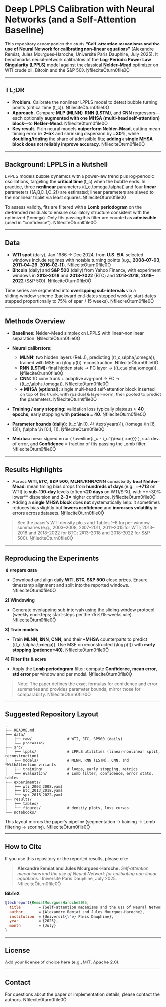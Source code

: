# Deep LPPLS Calibration with Neural Networks (and a Self‑Attention Baseline)

This repository accompanies the study **“Self‑attention mecanisms and the use of Neural Network for calibrating non‑linear equations”** (Alexandre Remiat, Jules Mourgues‑Haroche, Université Paris Dauphine, July 2025). It benchmarks neural‑network calibrators of the **Log‑Periodic Power Law Singularity (LPPLS)** model against the classical **Nelder–Mead** optimizer on WTI crude oil, Bitcoin and the S&P 500. fileciteturn0file0

---

## TL;DR

- **Problem.** Calibrate the nonlinear LPPLS model to detect bubble turning points (critical time \(t_c\)). fileciteturn0file0  
- **Approach.** Compare **MLP (MLNN)**, **RNN (LSTM)**, and **CNN** regressors—each optionally **augmented with one MHSA (multi‑head self‑attention) block**—to **Nelder–Mead**. fileciteturn0file0  
- **Key result.** Plain neural models **outperform Nelder–Mead**, cutting mean timing error by **2–5×** and shrinking dispersion by ~**30%**, while **doubling/tripling** the share of admissible fits; **adding a single MHSA block does not reliably improve accuracy**. fileciteturn0file0

---

## Background: LPPLS in a Nutshell

LPPLS models bubble dynamics with a power‑law trend plus log‑periodic oscillations, targeting the **critical time** \(t_c\) when the bubble ends. In practice, three **nonlinear** parameters \((t_c,\omega,\alpha)\) and four **linear** parameters \((A,B,C_1,C_2)\) are estimated; linear parameters are slaved to the nonlinear triplet via least squares. fileciteturn0file0

To assess validity, fits are filtered with a **Lomb periodogram** on the de‑trended residuals to ensure oscillatory structure consistent with the optimized \(\omega\). Only fits passing this filter are counted as **admissible** (used in “confidence”). fileciteturn0file0

---

## Data

- **WTI spot** (daily), Jan‑1986 → Dec‑2024, from **U.S. EIA**; selected windows include regimes with notable turning points (e.g., **2008‑07‑03**, **2011‑04‑29**, **2016‑02‑11**). fileciteturn0file0  
- **Bitcoin** (daily) and **S&P 500** (daily) from Yahoo Finance, with experiment windows in **2013–2018** and **2018–2022** (BTC) and **2013–2018**, **2018–2022** (S&P 500). fileciteturn0file0

Time series are segmented into **overlapping sub‑intervals** via a sliding‑window scheme (backward end‑dates stepped weekly; start‑dates stepped proportionally to 75% of span / 15 weeks). fileciteturn0file0

---

## Methods Overview

- **Baselines:** Nelder–Mead simplex on LPPLS with linear–nonlinear separation. fileciteturn0file0  
- **Neural calibrators:**  
  - **MLNN:** two hidden layers (ReLU), predicting \((t_c,\alpha,\omega)\); trained with MSE on \(\log p(t)\) reconstruction. fileciteturn0file0  
  - **RNN (LSTM):** final hidden state → FC layer → \((t_c,\alpha,\omega)\). fileciteturn0file0  
  - **CNN:** 1D conv trunk + adaptive avg‑pool → FC → \((t_c,\alpha,\omega)\). fileciteturn0file0  
  - **+ MHSA (optional):** single multi‑head self‑attention block inserted on top of the trunk, with residual & layer‑norm, then pooled to predict the parameters. fileciteturn0file0

- **Training / early stopping:** validation loss typically plateaus ≈ **40 epochs**; early stopping with **patience = 40**. fileciteturn0file0

- **Parameter bounds (daily):** \(t_c \in [0, 4\ \text{years}]\), \(\omega \in [6, 13]\), \(\alpha \in [0.1, 1]\). fileciteturn0file0

- **Metrics:** mean signed error \( \overline{t_c - t_c^{\text{true}}} \), std. dev. of error, and **Confidence** = fraction of fits passing the Lomb filter. fileciteturn0file0

---

## Results Highlights

- Across **WTI, BTC, S&P 500**, **MLNN/RNN/CNN** consistently **beat Nelder–Mead**: mean timing bias drops from **hundreds of days** (e.g., ~**+713** on WTI) to **sub‑100‑day** levels (often **<20 days** on WTI/SPX), with **~30% lower** dispersion and **2–3×** higher confidence. fileciteturn0file0  
- Adding a **single MHSA block** does **not** systematically help: it sometimes reduces bias slightly but **lowers confidence** and **increases volatility** in errors across datasets. fileciteturn0file0

> See the paper’s WTI density plots and Tables 1–6 for per‑window summaries (e.g., 2003–2008, 2007–2011, 2011–2015 for WTI; 2013–2018 and 2018–2022 for BTC; 2013–2018 and 2018–2022 for S&P 500). fileciteturn0file0

---

## Reproducing the Experiments

**1) Prepare data**  
- Download and align daily **WTI**, **BTC**, **S&P 500** close prices. Ensure timestamp alignment and split into the reported windows. fileciteturn0file0

**2) Windowing**  
- Generate overlapping sub‑intervals using the sliding‑window protocol (weekly end‑steps; start‑steps per the 75%/15‑weeks rule). fileciteturn0file0

**3) Train models**  
- Train **MLNN**, **RNN**, **CNN**, and their **+MHSA** counterparts to predict \((t_c,\alpha,\omega)\). Use MSE on reconstructed \(\log p(t)\) with **early stopping (patience=40)**. fileciteturn0file0

**4) Filter fits & score**  
- Apply the **Lomb periodogram** filter; compute **Confidence**, **mean error**, **std error** per window and per model. fileciteturn0file0

> Note: The paper defines the exact formulas for confidence and error summaries and provides parameter bounds; mirror those for comparability. fileciteturn0file0

---

## Suggested Repository Layout

```
.
├── README.md
├── data/
│   ├── raw/                # WTI, BTC, SP500 (daily)
│   └── processed/
├── src/
│   ├── lppls/              # LPPLS utilities (linear-nonlinear split, reconstruction)
│   ├── models/             # MLNN, RNN (LSTM), CNN, and *WithAttention variants
│   ├── training/           # loops, early stopping, metrics
│   └── evaluation/         # Lomb filter, confidence, error stats, tables
├── experiments/
│   ├── wti_2003_2008.yaml
│   ├── btc_2013_2018.yaml
│   └── spx_2018_2022.yaml
├── results/
│   ├── tables/
│   └── figures/            # density plots, loss curves
└── notebooks/
```

This layout mirrors the paper’s pipeline (segmentation → training → Lomb filtering → scoring). fileciteturn0file0

---

## How to Cite

If you use this repository or the reported results, please cite:

> **Alexandre Remiat and Jules Mourgues‑Haroche.** *Self‑attention mecanisms and the use of Neural Network for calibrating non‑linear equations.* Université Paris Dauphine, July 2025. fileciteturn0file0

**BibTeX**
```bibtex
@techreport{RemiatMourguesHaroche2025,
  title        = {Self-attention mecanisms and the use of Neural Network for calibrating non-linear equations},
  author       = {Alexandre Remiat and Jules Mourgues-Haroche},
  institution  = {Universit{\'e} Paris Dauphine},
  year         = {2025},
  month        = {July}
}
```

---

## License

Add your license of choice here (e.g., MIT, Apache 2.0).

---

## Contact

For questions about the paper or implementation details, please contact the authors. fileciteturn0file0
